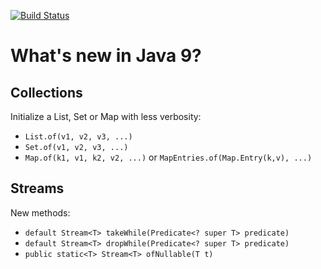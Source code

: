 [![Build Status](https://travis-ci.org/jesusgsdev/whatsnewinjava9.svg?branch=master)](https://travis-ci.org/jesusgsdev/whatsnewinjava9)
# What's new in Java 9?

## Collections

Initialize a List, Set or Map with less verbosity:

- `List.of(v1, v2, v3, ...)`
- `Set.of(v1, v2, v3, ...)`
- `Map.of(k1, v1, k2, v2, ...)` or `MapEntries.of(Map.Entry(k,v), ...)`


## Streams
New methods:
- `default Stream<T> takeWhile(Predicate<? super T> predicate)`
- `default Stream<T> dropWhile(Predicate<? super T> predicate)`
- `public static<T> Stream<T> ofNullable(T t)`